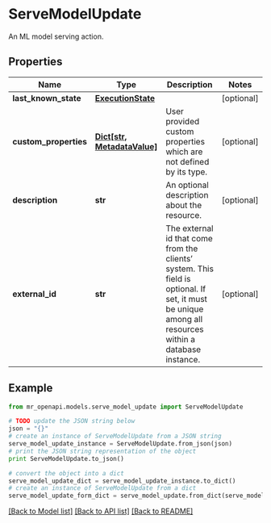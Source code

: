 # ServeModelUpdate

An ML model serving action.

## Properties
Name | Type | Description | Notes
------------ | ------------- | ------------- | -------------
**last_known_state** | [**ExecutionState**](ExecutionState.md) |  | [optional] 
**custom_properties** | [**Dict[str, MetadataValue]**](MetadataValue.md) | User provided custom properties which are not defined by its type. | [optional] 
**description** | **str** | An optional description about the resource. | [optional] 
**external_id** | **str** | The external id that come from the clients’ system. This field is optional. If set, it must be unique among all resources within a database instance. | [optional] 

## Example

```python
from mr_openapi.models.serve_model_update import ServeModelUpdate

# TODO update the JSON string below
json = "{}"
# create an instance of ServeModelUpdate from a JSON string
serve_model_update_instance = ServeModelUpdate.from_json(json)
# print the JSON string representation of the object
print ServeModelUpdate.to_json()

# convert the object into a dict
serve_model_update_dict = serve_model_update_instance.to_dict()
# create an instance of ServeModelUpdate from a dict
serve_model_update_form_dict = serve_model_update.from_dict(serve_model_update_dict)
```
[[Back to Model list]](../README.md#documentation-for-models) [[Back to API list]](../README.md#documentation-for-api-endpoints) [[Back to README]](../README.md)


